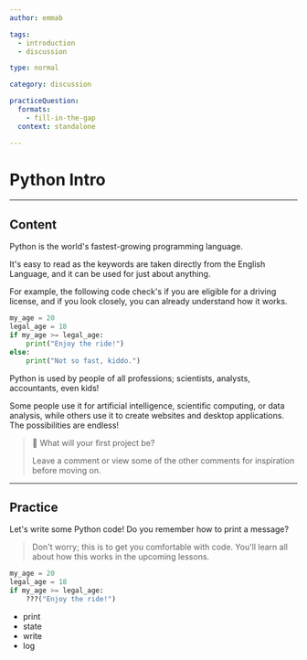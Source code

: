 ```yaml
---
author: emmab

tags:
  - introduction
  - discussion

type: normal

category: discussion

practiceQuestion:
  formats:
    - fill-in-the-gap
  context: standalone

---
```


# Python Intro


---

## Content


Python is the world's fastest-growing programming language.

It's easy to read as the keywords are taken directly from the English Language, and it can be used for just about anything.

For example, the following code check's if you are eligible for a driving license, and if you look closely, you can already understand how it works.

```python
my_age = 20
legal_age = 18
if my_age >= legal_age:
    print("Enjoy the ride!")
else:
    print("Not so fast, kiddo.")
```

Python is used by people of all professions; scientists, analysts, accountants, even kids! 

Some people use it for artificial intelligence, scientific computing, or data analysis, while others use it to create websites and desktop applications. The possibilities are endless!


> 🤔 What will your first project be? 
>
> Leave a comment or view some of the other comments for inspiration before moving on.

---

## Practice

Let's write some Python code! Do you remember how to print a message?

> Don't worry; this is to get you comfortable with code. 
> You'll learn all about how this works in the upcoming lessons.

```python
my_age = 20
legal_age = 18
if my_age >= legal_age:
    ???("Enjoy the ride!")
```

- print
- state
- write
- log
